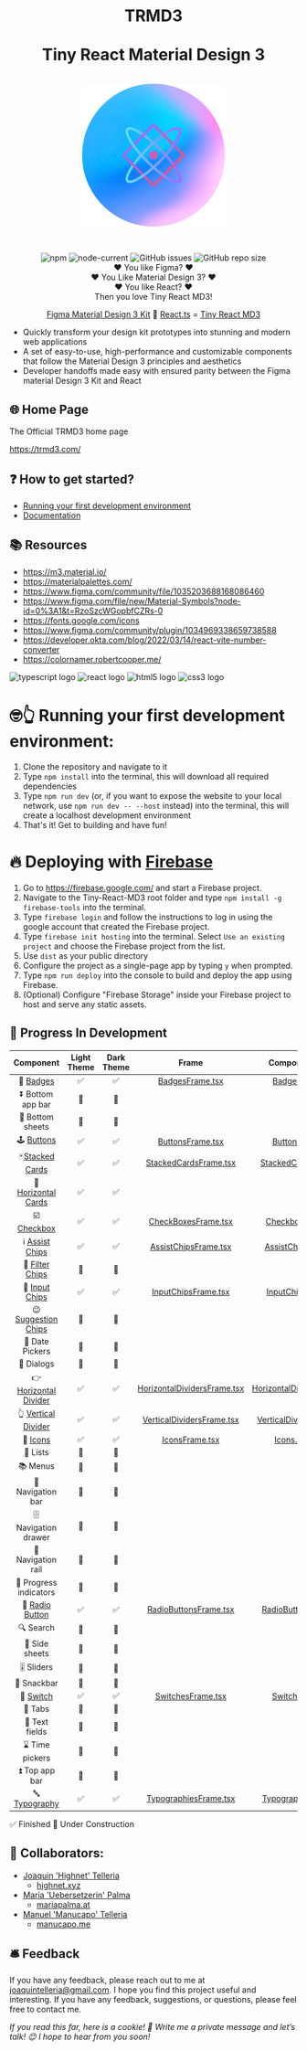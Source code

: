 <h1 align="center">
  TRMD3 </br></br>
Tiny React Material Design 3
<div align="center""> 
<br/>
<img src="/src/assets/tiny-react-md3-logo.png" width="250px"/>  
</div>
<h1>

##

<div align="center""> 
<img alt="npm" src="https://img.shields.io/npm/v/vite?style=for-the-badge">
<img alt="node-current" src="https://img.shields.io/node/v/vite?style=for-the-badge">
<img alt="GitHub issues" src="https://img.shields.io/github/issues/highnet/Tiny-React-MD3?style=for-the-badge">
<img alt="GitHub repo size" src="https://img.shields.io/github/repo-size/highnet/Tiny-React-MD3?style=for-the-badge">
</div>

<div align="center">
❤️ You like Figma? ❤️ </br>
❤️ You Like Material Design 3? ❤️</br>
❤️ You like React? ❤️ </br>
 Then you love Tiny React MD3!  </br>

[Figma Material Design 3 Kit](https://www.figma.com/community/file/1035203688168086460) 🤝 [React.ts](https://developer.okta.com/blog/2022/03/14/react-vite-number-converter) = [Tiny React MD3](https://github.com/highnet/Tiny-React-MD3/) </br>

</div>

- Quickly transform your design kit prototypes into stunning and modern web applications
- A set of easy-to-use, high-performance and customizable components that follow the Material Design 3 principles and aesthetics
- Developer handoffs made easy with ensured parity between the Figma material Design 3 Kit and React

## 🌐 Home Page

The Official TRMD3 home page

https://trmd3.com/

## ❓ How to get started?

- [Running your first development environment](https://github.com/highnet/Tiny-React-MD3/tree/master#-running-your-first-development-environment)
- [Documentation](https://github.com/highnet/Tiny-React-MD3/blob/master/src/readme.md)

## 📚 Resources

- https://m3.material.io/
- https://materialpalettes.com/
- https://www.figma.com/community/file/1035203688168086460
- https://www.figma.com/file/new/Material-Symbols?node-id=0%3A1&t=RzoSzcWGopbfCZRs-0
- https://fonts.google.com/icons
- https://www.figma.com/community/plugin/1034969338659738588
- https://developer.okta.com/blog/2022/03/14/react-vite-number-converter
- https://colornamer.robertcooper.me/

<div align="left">
  <img src="https://cdn.jsdelivr.net/gh/devicons/devicon/icons/typescript/typescript-original.svg" height="40" width="52" alt="typescript logo"  />
  <img src="https://cdn.jsdelivr.net/gh/devicons/devicon/icons/react/react-original.svg" height="40" width="52" alt="react logo"  />
  <img src="https://cdn.jsdelivr.net/gh/devicons/devicon/icons/html5/html5-original.svg" height="40" width="52" alt="html5 logo"  />
  <img src="https://cdn.jsdelivr.net/gh/devicons/devicon/icons/css3/css3-original.svg" height="40" width="52" alt="css3 logo"  />
</div>

# 🤓👆 Running your first development environment:

1. Clone the repository and navigate to it
2. Type `npm install` into the terminal, this will download all required dependencies
3. Type `npm run dev` (or, if you want to expose the website to your local network, use `npm run dev -- --host` instead) into the terminal, this will create a localhost development environment
4. That's it! Get to building and have fun!

# 🔥 Deploying with [Firebase](https://firebase.google.com/)

1. Go to https://firebase.google.com/ and start a Firebase project.
2. Navigate to the Tiny-React-MD3 root folder and type `npm install -g firebase-tools` into the terminal.
3. Type `firebase login` and follow the instructions to log in using the google account that created the Firebase project.
4. Type `firebase init hosting` into the terminal. Select `Use an existing project` and choose the Firebase project from the list.
5. Use `dist` as your public directory
6. Configure the project as a single-page app by typing `y` when prompted.
7. Type `npm run deploy` into the console to build and deploy the app using Firebase.
8. (Optional) Configure "Firebase Storage" inside your Firebase project to host and serve any static assets.

## 🚧 Progress In Development

| Component | Light Theme | Dark Theme | Frame | Component |
| :-------: | :--------: | :-------: | :---: | :-------: |
| 📛 [Badges](https://github.com/highnet/Tiny-React-MD3/blob/master/src/readme.md#-badge) | ✅ | ✅ | [BadgesFrame.tsx](https://github.com/highnet/Tiny-React-MD3/blob/master/src/Button/Frame/ButtonsFrame.tsx) | [Badge.tsx](https://github.com/highnet/Tiny-React-MD3/blob/master/src/Badge/Badge.tsx) |
| ⏬ Bottom app bar | 🚧 | 🚧 | | |
| 🔽 Bottom sheets | 🚧 | 🚧 | | |
| 🕹️ [Buttons](https://github.com/highnet/Tiny-React-MD3/blob/master/src/readme.md#%EF%B8%8F-buttons) | ✅ | ✅ | [ButtonsFrame.tsx](https://github.com/highnet/Tiny-React-MD3/blob/master/src/Button/Frame/ButtonsFrame.tsx) | [Button.tsx](https://github.com/highnet/Tiny-React-MD3/blob/master/src/Button/Button.tsx) |
| 🃏[Stacked Cards](https://github.com/highnet/Tiny-React-MD3/blob/master/src/readme.md#-stacked-card) | ✅ | ✅ | [StackedCardsFrame.tsx](https://github.com/highnet/Tiny-React-MD3/blob/master/src/Cards/StackedCard/Frame/StackedCardsFrame.tsx) | [StackedCard.tsx](https://github.com/highnet/Tiny-React-MD3/blob/master/src/Cards/StackedCard/StackedCard.tsx) |
| 🪪 [Horizontal Cards](https://github.com/highnet/Tiny-React-MD3/blob/master/src/readme.md#-horizontal-card) | ✅ | ✅ | | |
| ☑️ [Checkbox](https://github.com/highnet/Tiny-React-MD3/blob/master/src/readme.md#%EF%B8%8F-checkbox) | ✅ | ✅ | [CheckBoxesFrame.tsx](https://github.com/highnet/Tiny-React-MD3/blob/master/src/Checkbox/Frame/CheckboxesFrame.tsx) | [Checkbox.tsx](https://github.com/highnet/Tiny-React-MD3/blob/master/src/Checkbox/Checkbox.tsx) |
| ℹ️ [Assist Chips](https://github.com/highnet/Tiny-React-MD3/blob/master/src/readme.md#%E2%84%B9%EF%B8%8F-assist-chip) | ✅ | ✅ | [AssistChipsFrame.tsx](https://github.com/highnet/Tiny-React-MD3/blob/master/src/Chips/AssistChip/Frame/AssistChipsFrame.tsx) | [AssistChip.tsx](https://github.com/highnet/Tiny-React-MD3/blob/master/src/Chips/AssistChip/AssistChip.tsx) |
| 🥅 [Filter Chips](https://github.com/highnet/Tiny-React-MD3/blob/master/src/readme.md#-filter-chip) | 🚧 | 🚧 | | |
| 🔌 [Input Chips](https://github.com/highnet/Tiny-React-MD3/blob/master/src/readme.md#-input-chip) | ✅ | ✅ | [InputChipsFrame.tsx](https://github.com/highnet/Tiny-React-MD3/blob/master/src/Chips/InputChip/Frame/InputChipsFrame.tsx) | [InputChip.tsx](https://github.com/highnet/Tiny-React-MD3/blob/master/src/Chips/InputChip/InputChip.tsx) |
| 😉 [Suggestion Chips](https://github.com/highnet/Tiny-React-MD3/blob/master/src/readme.md#-suggestion-chip) | 🚧 | 🚧 | | |
| 📅 Date Pickers | 🚧 | 🚧 | | |
| 💬 Dialogs | 🚧 | 🚧 | | |
| 👉 [Horizontal Divider](https://github.com/highnet/Tiny-React-MD3/blob/master/src/readme.md#-horizontal-divider) | ✅ | ✅ | [HorizontalDividersFrame.tsx](https://github.com/highnet/Tiny-React-MD3/blob/master/src/Dividers/HorizontalDivider/Frame/HorizontalDividersFrame.tsx) | [HorizontalDivider.tsx](https://github.com/highnet/Tiny-React-MD3/blob/master/src/Dividers/HorizontalDivider/HorizontalDivider.tsx) |
| 👆 [Vertical Divider](https://github.com/highnet/Tiny-React-MD3/blob/master/src/readme.md#-vertical-divider) | ✅ | ✅ | [VerticalDividersFrame.tsx](https://github.com/highnet/Tiny-React-MD3/blob/master/src/Dividers/VerticalDivider/Frame/VerticalDividersFrame.tsx) | [VerticalDivider.tsx](https://github.com/highnet/Tiny-React-MD3/blob/master/src/Dividers/VerticalDivider/VerticalDivider.tsx) |
| 💟 [Icons](https://github.com/highnet/Tiny-React-MD3/blob/master/src/readme.md#-icons) | ✅ | ✅ | [IconsFrame.tsx](https://github.com/highnet/Tiny-React-MD3/blob/master/src/Icon/Frame/IconsFrame.tsx) | [Icons.tsx](https://github.com/highnet/Tiny-React-MD3/blob/master/src/Icon/Icon.tsx) |
| 📝 Lists | 🚧 | 🚧 | | |
| 📚 Menus | 🚧 | 🚧 | | |
| 🧭 Navigation bar | 🚧 | 🚧 | | |
| 🗄️ Navigation drawer | 🚧 | 🚧 | | |
| 🚈 Navigation rail | 🚧 | 🚧 | | |
| 🔄 Progress indicators | 🚧 | 🚧 | | |
| 🔘 [Radio Button](https://github.com/highnet/Tiny-React-MD3/tree/master/src#-radio-button) | ✅ | ✅ | [RadioButtonsFrame.tsx](https://github.com/highnet/Tiny-React-MD3/blob/master/src/Radio%20Button/Frame/RadioButtonsFrame.tsx) | [RadioButton.tsx](https://github.com/highnet/Tiny-React-MD3/blob/master/src/Radio%20Button/RadioButton.tsx) |
| 🔍 Search | 🚧 | 🚧 | | |
| 📑 Side sheets | 🚧 | 🚧 | | |
| 🎚️ Sliders | 🚧 | 🚧 | | |
| 🥨 Snackbar | 🚧 | 🚧 | | |
| 🔦 [Switch](https://github.com/highnet/Tiny-React-MD3/blob/master/src/readme.md#-switch) | ✅ | ✅ | [SwitchesFrame.tsx](https://github.com/highnet/Tiny-React-MD3/blob/master/src/Switch/Frame/SwitchesFrame.tsx) | [Switch.tsx](https://github.com/highnet/Tiny-React-MD3/blob/master/src/Switch/Switch.tsx) |
| 📑 Tabs | 🚧 | 🚧 | | |
| 📜 Text fields | 🚧 | 🚧 | | |
| ⌛ Time pickers | 🚧 | 🚧 | | |
| ⏫ Top app bar | 🚧 | 🚧 | | |
| 🔤 [Typography](https://github.com/highnet/Tiny-React-MD3/blob/master/src/readme.md#-typography) | ✅ | ✅ | [TypographiesFrame.tsx](https://github.com/highnet/Tiny-React-MD3/blob/master/src/Typography/Frame/TypographiesFrame.tsx) | [Typography.tsx](https://github.com/highnet/Tiny-React-MD3/blob/master/src/Typography/Typography.tsx) |

✅ Finished
🚧 Under Construction

## 👥 Collaborators:

- [Joaquin 'Highnet' Telleria](https://www.linkedin.com/in/joaquin-telleria-57957aa5/)
  - [highnet.xyz](https://www.highnet.xyz)
- [Maria 'Uebersetzerin' Palma](https://www.linkedin.com/in/maria-palma-a9a101189/)
  - [mariapalma.at](https://mariapalma.at/)
- [Manuel 'Manucapo' Telleria](https://manucapo.me/)
  - [manucapo.me](https://manucapo.me/)

## 🛎️ Feedback

If you have any feedback, please reach out to me at joaquintelleria@gmail.com.
I hope you find this project useful and interesting. If you have any feedback, suggestions, or questions, please feel free to contact me.

<i>If you read this far, here is a cookie! 🍪 Write me a private message and let’s talk! 😊 I hope to hear from you soon!</i>
